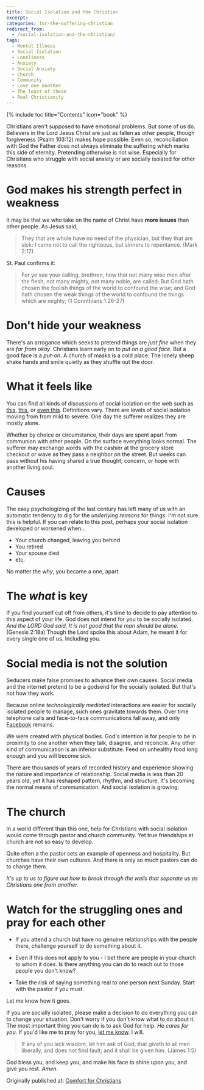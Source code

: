 ```yaml
---
title: Social Isolation and the Christian
excerpt: 
categories: for-the-suffering-christian
redirect_from:
  - /social-isolation-and-the-christian/
tags:
  - Mental Illness
  - Social Isolation
  - Loneliness
  - Anxiety
  - Social Anxiety
  - Church
  - Community
  - Love one another
  - The least of these
  - Real Christianity
---
```

{% include toc title="Contents" icon="book" %}

Christians aren't supposed to have emotional problems.  But some of us do.  Believers in the Lord Jesus Christ are just as fallen as other people, though forgiveness (Psalm 103:12) makes hope possible.  Even so, reconciliation with God the Father does not always eliminate the suffering which marks this side of eternity.  Pretending otherwise is not wise.  Especially for Christians who struggle with social anxiety or are socially isolated for other reasons.  

# God makes his strength perfect in weakness

It may be that we who take on the name of Christ have **more issues** than other people.  As Jesus said,

> They that are whole have no need of the physician, but they that are sick: I came not to call the righteous, but sinners to repentance.  (Mark 2:17)

St. Paul confirms it:

> For ye see your calling, brethren, how that not many wise men after the flesh, not many mighty, not many noble, are called: But God hath chosen the foolish things of the world to confound the wise; and God hath chosen the weak things of the world to confound the things which are mighty; (1 Corinthians 1:26-27)

# Don't hide your weakness

There's an arrogance which seeks to pretend things are *just fine* when they are *far from okay*.  Christians learn early on to *put on a good face*. But a good face is a *put-on*.  A church of masks is a cold place.  The lonely sheep shake hands and smile quietly as they shuffle out the door.

# What it feels like

You can find all kinds of discussions of social isolation on the web such as [this](https://en.wikipedia.org/wiki/Social_isolation), [this](https://www.nytimes.com/2016/12/22/upshot/how-social-isolation-is-killing-us.html), or [even this](https://www.psychologytoday.com/blog/the-depression-cure/200907/social-isolation-modern-plague).  Definitions vary.  There are levels of social isolation moving from from mild to severe.  One day the sufferer realizes they are mostly alone.  

Whether by choice or circumstance, their days are spent apart from communion with other people.  On the surface everything looks normal.  The sufferer may exchange words with the cashier at the grocery store checkout or wave as they pass a neighbor on the street.  But weeks can pass without his having shared a true thought, concern, or hope with another living soul.

# Causes
The easy psychologizing of the last century has left many of us with an automatic tendency to dig for the *underlying reasons* for things.  I'm not sure this is helpful.  If you can relate to this post, perhaps your social isolation developed or worsened when...

- Your church changed, leaving you behind
- You retired
- Your spouse died
- etc.

No matter the *why*, you became a one, apart.

# The *what* is key
If you find yourself cut off from others, it's time to decide to pay attention to this aspect of your life.  God does not intend for you to be socially isolated.  *And the LORD God said, It is not good that the man should be alone.* (Genesis 2:18a) Though the Lord spoke this about Adam, he meant it for every single one of us.  Including you.

# Social media is not the solution
Seducers make false promises to advance their own causes.  Social media and the internet pretend to be a godsend for the socially isolated.  But that's not how they work.

Because online *technologically mediated* interactions are easier for socially isolated people to manage, such ones gravitate towards them.  Over time telephone calls and face-to-face communications fall away, and only [Facebook](/spirit-of-the-age/real-life-facebook/) remains.

We were created with physical bodies.  God's intention is for people to be in proximity to one another when they talk, disagree, and reconcile.  Any other kind of communication is an inferior substitute.  Feed on unhealthy food long enough and you will become sick.  

There are thousands of years of recorded history and experience showing the nature and importance of relationship.  Social media is less than 20 years old, yet it has reshaped pattern, rhythm, and structure.  It's becoming the normal means of communication.  And social isolation is growing.

# The church
In a world different than this one, help for Christians with social isolation would come through pastor and church community.  Yet true friendships at church are not so easy to develop.  

Quite often a the pastor sets an example of openness and hospitality.  But churches have their own cultures.  And there is only so much pastors can do to change them.

*It's up to us to figure out how to break through the walls that separate us as Christians one from another.*

# Watch for the struggling ones and pray for each other

- If you attend a church but have no genuine relationships with the people there, challenge yourself to do something about it.  

- Even if this does not apply to you - I bet there are people in your church to whom it does.  Is there anything you can do to reach out to those people you don't know?

- Take the risk of saying something real to one person next Sunday.  Start with the pastor if you must.  

Let me know how it goes.

If you are socially isolated, please make a decision to do everything you can to change your situation.  Don't worry if you don't know what to do about it.  The most important thing you can do is to ask God for help.  *He cares for you.*  If you'd like me to pray for you, [let me know](/contact/).  I will.

> If any of you lack wisdom, let him ask of God, that giveth to all men liberally, and does not find fault; and it shall be given him. (James 1:5)

God bless you, and keep you, and make his face to shine upon you, and give you rest.  *Amen*.

<div>Originally published at: <a href='http://www.alecsatin.com/'>Comfort for Christians</a></div>
